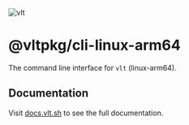 ![vlt](https://github.com/user-attachments/assets/345949ff-7150-4b97-856d-c7e42c2a4db5)

# @vltpkg/cli-linux-arm64

The command line interface for `vlt` (linux-arm64).

## Documentation

Visit [docs.vlt.sh](https://docs.vlt.sh) to see the full
documentation.
